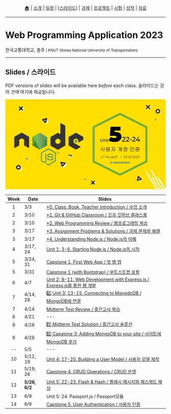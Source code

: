 <p id="menu" align="center">
  <a href="https://ut-nodejs.github.io" title="Home">🏠</a> |
  <a href="about.html" title="About">소개</a> |
  <a href="/schedule.html" title="Schedule">일정</a> |
  <a href="/slides.html" title="Slides"><u>[스라이드]</u></a> |
  <a href="/assignments.html" title="Assignments">과제</a> |
  <a href="/project.html" title="Project">프로젝트</a> |
  <a href="/tests.html" title="Tests">시험</a> |
  <a href="/grading.html" title="Grading">성적</a> |
  <a href="/resources.html" title="Resources">자료</a>
  <!-- <a href="https://pollev.com/aarons007" title="PollEverywhere">설문↗️</a> -->
</p>

---

# Web Programming Application 2023

<p>한국교통대학교, 충주<small> | KNUT (Korea National University of Transportation)</small></p>

---

## Slides / 스라이드

PDF versions of slides will be available here _before_ each class. 슬라이드는 강의 _전에_ 여기에 제공됩니다.

![this-week](/img/gh-pages/slides-covers/5.22-flash-and-hash.jpg)

| Week | Date          | Slides                                                                                                                  |
| :--: | ------------- | ----------------------------------------------------------------------------------------------------------------------- |
|  1   | 3/3           | [\*0. Class, Book, Teacher Introduction / 수업 소개](/slides/0.0a-class-introduction.pdf)                               |
|  2   | 3/10          | [\*1. Git & GitHub Classroom / 깃과 깃허브 클래스룸](/slides/0.0b-git-github-classroom.pdf)                             |
|  2   | 3/10          | [\*2. Web Programming Review / 웹프로그래밍 복습](/slides/0.0c-web-programming-review.pdf)                              |
|  3   | 3/17          | [\*3. Assignment Problems & Solutions / 과제 문제와 해결](/slides/0.0d-assignment-problems-solutions.pdf)               |
|  3   | 3/17          | [\*4. Understanding Node.js / Node.js의 이해](/slides/0.1-2-understanding-node.pdf)                                     |
|  4   | 3/17, 24      | [Unit 1: 3-6. Starting Node.js / Node.js의 시작](/slides/1.3-6-starting-nodejs.pdf)                                     |
|  5   | 3/24, 31      | [Capstone 1. First Web App / 첫 웹 앱](/slides/1.7-first-web-app.pdf)                                                   |
|  5   | 3/31          | [Capstone 1 (with Bootstrap) / 부트스트랩 포함](/slides/1.7b-first-web-app-bootstrap.pdf)                               |
|  6   | 4/7           | [Unit 2: 8-11. Web Development with Express.js / Express.js를 통한 웹 개발](/slides/2.8-11-express-web-development.pdf) |
|  7   | 4/14, 28      | [2️⃣ Unit 3: 13-15. Connecting to MongdoDB / MongoDB에 연결](/slides/3.13-15-connecting-mongodb.pdf)                     |
|  7   | 4/14          | [Midterm Test Review / 중간고사 복습](/midterm.html)                                                                    |
|  8   | 4/21          | ---                                                                                                                     |
|  9   | 4/28          | [1️⃣ Midterm Test Solution / 중간고사 솔루션](/slides/M-midterm-test-solution.pdf)                                       |
|  9   | 4/28          | [3️⃣ Capstone 3: Adding MongoDB to your site / 사이트에 MongoDB 추가](/slides/3.16-mongo-capstone.pdf)                   |
|  --  | 5/5           | ---                                                                                                                     |
|  10  | 5/12, 19      | [Unit 4: 17-20. Building a User Model / 사용자 모델 제작](/slides/4.17-building-user-model.pdf)                         |
|  11  | 5/19, 26      | [Capstone 4. CRUD Operations / CRUD 운영](/slides/4.21-crud-capstone.pdf)                                               |
|  12  | **5/26, 6/2** | [Unit 5: 22-23. Flash & Hash / 플래시 메시지와 패스워드 해싱](/slides/5.22-flash-and-hash.pdf)                          |
|  13  | 6/9           | Unit 5: 24. Passport.js / Passport모듈                                                                                  |
|  14  | 6/9           | [Capstone 5. User Authentication / 사용자 인증](/slides/5.25-user-auth-capstone.pdf)                                    |
